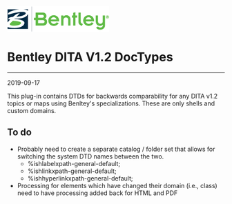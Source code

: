 ![Bentley logo](image/blogo.gif)
# Bentley DITA V1.2 DocTypes
---
2019-09-17

This plug-in contains DTDs for backwards comparability for any DITA v1.2 topics or maps using Benltey's specializations. These are only shells and custom domains.

## To do

* Probably need to create a separate catalog / folder set that allows for switching the system DTD names between the two.
     * %ishlabelxpath-general-default;
    * %ishlinkxpath-general-default;
    * %ishhyperlinkxpath-general-default;
* Processing for elements which have changed their domain (i.e., class) need to have processing added back for HTML and PDF